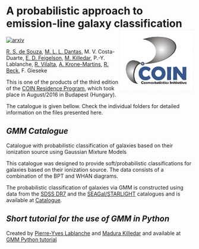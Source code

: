 # A probabilistic approach to emission-line galaxy classification <img  align="right" src="https://raw.githubusercontent.com/COINtoolbox/photoz_catalogues/master/images/coin.png" width="200">
[![arxiv](http://img.shields.io/badge/arXiv-1703.07607-lightgrey.svg?style=plastic)](http://arxiv.org/abs/1703.07607)

[R. S. de Souza](https://github.com/RafaelSdeSouza), [M. L. L. Dantas](https://github.com/mdastro), M. V. Costa-Duarte, [E. D. Feigelson](https://github.com/efeigelson), [M. Killedar](https://github.com/DrMud), P.-Y. Lablanche, [R. Vilalta](https://github.com/astronomy-eagle), [A. Krone-Martins](https://github.com/algolkm), [R. Beck](https://github.com/beckrob), F. Gieseke



This is one of the products of the third edition of the [COIN Residence Program](http://iaacoin.wix.com/crp2016), which took place in August/2016 in Budapest (Hungary). 


The catalogue  is given bellow. Check the individual folders for detailed information on the files presented here. 

## *GMM Catalogue* 

Catalogue with probabilistic classification of galaxies based on their ionization source using Gaussian Mixture Models 

This catalogue was designed to provide soft/probabilistic classifications for galaxies based on their ionization source. The data consists of a combination of the BPT and WHAN diagrams. 

The probabilistic classification of galaxies via GMM  is constructed using data from the [SDSS DR7](http://www.sdss.org/dr7/) and the [SEAGal/STARLIGHT](http://casjobs.starlight.ufsc.br/casjobs/) catalogues and is available at  [Catalogue](https://github.com/COINtoolbox/GMM_Catalogue/blob/master/Catalogue/GMM_catalogue.csv). 

## *Short tutorial for the use of GMM in Python*

Created by [Pierre-Yves Lablanche](https://github.com/pylablanche) and [Madura Killedar](https://github.com/DrMud) and available at [GMM Python tutorial](https://github.com/COINtoolbox/GMM_Catalogue/blob/master/Tutorial/GMM_Python.ipynb)
